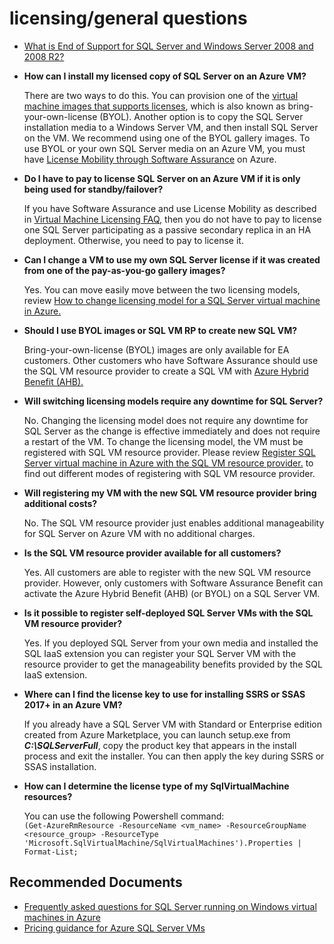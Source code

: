 <properties
	pageTitle="licensing/general questions"
	description="licensing/general questions"
	service="microsoft.compute"
	resource="virtualmachines"
	authors="yareyes"
	ms.author="yareyes"
	displayOrder=""
	articleId="13c5a3ba-a77b-448d-b8c7-fac44a9000a3"
	selfHelpType="generic"
	supportTopicIds="32633507"
	resourceTags="windowsSQL"
	productPesIds="14745"
	cloudEnvironments="public,fairfax"
	ownershipId="AzureData_AzureSQLVM"
/>

# licensing/general questions

* [What is End of Support for SQL Server and Windows Server 2008 and 2008 R2?](https://www.microsoft.com/cloud-platform/extended-security-updates)


* **How can I install my licensed copy of SQL Server on an Azure VM?**

	There are two ways to do this. You can provision one of the [virtual machine images that supports licenses](https://docs.microsoft.com/azure/virtual-machines/windows/sql/virtual-machines-windows-sql-server-iaas-overview#BYOL), which is also known as bring-your-own-license (BYOL). Another option is to copy the SQL Server installation media to a Windows Server VM, and then install SQL Server on the VM. We recommend using one of the BYOL gallery images. To use BYOL or your own SQL Server media on an Azure VM, you must have [License Mobility through Software Assurance](https://azure.microsoft.com/pricing/license-mobility/) on Azure.

* **Do I have to pay to license SQL Server on an Azure VM if it is only being used for standby/failover?**

	If you have Software Assurance and use License Mobility as described in [Virtual Machine Licensing FAQ,](https://azure.microsoft.com/pricing/licensing-faq/) then you do not have to pay to license one SQL Server participating as a passive secondary replica in an HA deployment. Otherwise, you need to pay to license it.

* **Can I change a VM to use my own SQL Server license if it was created from one of the pay-as-you-go gallery images?**

	Yes. You can move easily move between the two licensing models, review [How to change licensing model for a SQL Server virtual machine in Azure.](https://docs.microsoft.com/azure/virtual-machines/windows/sql/virtual-machines-windows-sql-ahb?tabs=azure-portal)

* **Should I use BYOL images or SQL VM RP to create new SQL VM?**

	Bring-your-own-license (BYOL) images are only available for EA customers. Other customers who have Software Assurance should use the SQL VM resource provider to create a SQL VM with [Azure Hybrid Benefit (AHB).](https://azure.microsoft.com/pricing/licensing-faq/)

* **Will switching licensing models require any downtime for SQL Server?**

	No. Changing the licensing model does not require any downtime for SQL Server as the change is effective immediately and does not require a restart of the VM.
	To change the licensing model, the VM must be registered with SQL VM resource provider. Please review [Register SQL Server virtual machine in Azure with the SQL VM resource provider.](https://docs.microsoft.com/azure/virtual-machines/windows/sql/virtual-machines-windows-sql-register-with-resource-provider) to find out different modes of registering with SQL VM resource provider.

* **Will registering my VM with the new SQL VM resource provider bring additional costs?**

    No. The SQL VM resource provider just enables additional manageability for SQL Server on Azure VM with no additional charges.

* **Is the SQL VM resource provider available for all customers?**

	Yes. All customers are able to register with the new SQL VM resource provider. However, only customers with Software Assurance Benefit can activate the Azure Hybrid Benefit (AHB) (or BYOL) on a SQL Server VM.

* **Is it possible to register self-deployed SQL Server VMs with the SQL VM resource provider?**

	Yes. If you deployed SQL Server from your own media and installed the SQL IaaS extension you can register your SQL Server VM with the resource provider to get the manageability benefits provided by the SQL IaaS extension.

* **Where can I find the license key to use for installing SSRS or SSAS 2017+ in an Azure VM?**

	If you already have a SQL Server VM with Standard or Enterprise edition created from Azure Marketplace, you can launch setup.exe from ***C:\SQLServerFull***, copy the product key that appears in the install process and exit the installer. You can then apply the key during SSRS or SSAS installation. 

* **How can I determine the license type of my SqlVirtualMachine resources?**

	You can use the following Powershell command:  
	`(Get-AzureRmResource -ResourceName <vm_name> -ResourceGroupName <resource_group> -ResourceType 'Microsoft.SqlVirtualMachine/SqlVirtualMachines').Properties | Format-List;`


##  **Recommended Documents**

* [Frequently asked questions for SQL Server running on Windows virtual machines in Azure](https://docs.microsoft.com/azure/virtual-machines/windows/sql/virtual-machines-windows-sql-server-iaas-faq)
* [Pricing guidance for Azure SQL Server VMs](https://docs.microsoft.com/azure/virtual-machines/windows/sql/virtual-machines-windows-sql-server-pricing-guidance)
